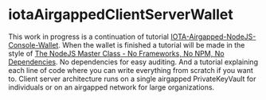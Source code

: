﻿# iotaAirgappedClientServerWallet
 This work in progress is a continuation of tutorial [IOTA-Airgapped-NodeJS-Console-Wallet](https://github.com/johnshearing/IOTA-Airgapped-NodeJS-Console-Wallet). When the wallet is finished a tutorial will be made in the style of [The NodeJS Master Class - No Frameworks, No NPM, No Dependencies](https://pirple.thinkific.com/courses/the-nodejs-master-class). No dependencies for easy auditing. And a tutorial explaining each line of code where you can write everything from scratch if you want to. Client server architecture runs on a single airgapped PrivateKeyVault for individuals or on an airgapped network for large organizations.
